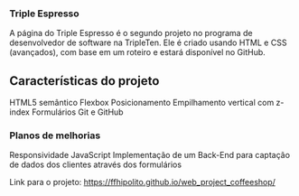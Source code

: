 ### Triple Espresso

A página do Triple Espresso é o segundo projeto no programa de desenvolvedor de software na TripleTen. Ele é criado usando HTML e CSS (avançados), com base em um roteiro e estará disponível no GitHub.

## Características do projeto

HTML5 semântico
Flexbox
Posicionamento
Empilhamento vertical com z-index
Formulários
Git e GitHub

### Planos de melhorias

Responsividade
JavaScript
Implementação de um Back-End para captação de dados dos clientes através dos formulários

Link para o projeto: https://ffhipolito.github.io/web_project_coffeeshop/
